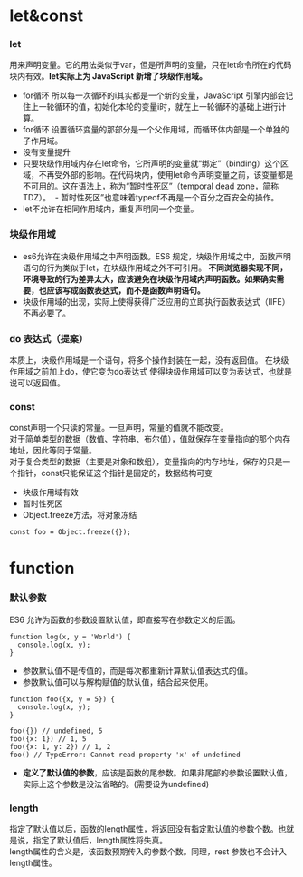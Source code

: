 # let&const
### let
用来声明变量。它的用法类似于var，但是所声明的变量，只在let命令所在的代码块内有效。**let实际上为 JavaScript 新增了块级作用域。**
- for循环 所以每一次循环的i其实都是一个新的变量，JavaScript 引擎内部会记住上一轮循环的值，初始化本轮的变量i时，就在上一轮循环的基础上进行计算。
- for循环 设置循环变量的那部分是一个父作用域，而循环体内部是一个单独的子作用域。
- 没有变量提升
- 只要块级作用域内存在let命令，它所声明的变量就“绑定”（binding）这个区域，不再受外部的影响。在代码块内，使用let命令声明变量之前，该变量都是不可用的。这在语法上，称为“暂时性死区”（temporal dead zone，简称 TDZ）。
  -  暂时性死区”也意味着typeof不再是一个百分之百安全的操作。
- let不允许在相同作用域内，重复声明同一个变量。

### 块级作用域
- es6允许在块级作用域之中声明函数。ES6 规定，块级作用域之中，函数声明语句的行为类似于let，在块级作用域之外不可引用。
**不同浏览器实现不同，环境导致的行为差异太大，应该避免在块级作用域内声明函数。如果确实需要，也应该写成函数表达式，而不是函数声明语句。**
- 块级作用域的出现，实际上使得获得广泛应用的立即执行函数表达式（IIFE）不再必要了。

### do 表达式（提案）
本质上，块级作用域是一个语句，将多个操作封装在一起，没有返回值。
在块级作用域之前加上do，使它变为do表达式 使得块级作用域可以变为表达式，也就是说可以返回值。

### const
const声明一个只读的常量。一旦声明，常量的值就不能改变。  
对于简单类型的数据（数值、字符串、布尔值），值就保存在变量指向的那个内存地址，因此等同于常量。  
对于复合类型的数据（主要是对象和数组），变量指向的内存地址，保存的只是一个指针，const只能保证这个指针是固定的，数据结构可变
- 块级作用域有效
- 暂时性死区
- Object.freeze方法，将对象冻结
```
const foo = Object.freeze({});
```
# function
### 默认参数
ES6 允许为函数的参数设置默认值，即直接写在参数定义的后面。
```
function log(x, y = 'World') {
  console.log(x, y);
}
```
- 参数默认值不是传值的，而是每次都重新计算默认值表达式的值。
- 参数默认值可以与解构赋值的默认值，结合起来使用。
```
function foo({x, y = 5}) {
  console.log(x, y);
}

foo({}) // undefined, 5
foo({x: 1}) // 1, 5
foo({x: 1, y: 2}) // 1, 2
foo() // TypeError: Cannot read property 'x' of undefined
```
- **定义了默认值的参数**，应该是函数的尾参数。如果非尾部的参数设置默认值，实际上这个参数是没法省略的。(需要设为undefined)
### length
指定了默认值以后，函数的length属性，将返回没有指定默认值的参数个数。也就是说，指定了默认值后，length属性将失真。  
length属性的含义是，该函数预期传入的参数个数。同理，rest 参数也不会计入length属性。









